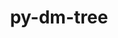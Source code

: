 ---
title: "py-dm-tree"
layout: cache
categories: [package, develop]
meta: {"compilers": ["gcc@=11.4.0", "gcc@=13.2.0"], "num_specs": 14, "num_specs_by_stack": {"e4s": 4, "ml-linux-aarch64-cpu": 5, "ml-linux-aarch64-cuda": 5, "ml-linux-x86_64-cpu": 5, "ml-linux-x86_64-cuda": 5, "ml-linux-x86_64-rocm": 5, "root": 14}, "oss": ["ubuntu22.04", "ubuntu24.04"], "platforms": ["linux"], "stacks": ["e4s", "ml-linux-aarch64-cpu", "ml-linux-aarch64-cuda", "ml-linux-x86_64-cpu", "ml-linux-x86_64-cuda", "ml-linux-x86_64-rocm", "root"], "targets": ["aarch64", "x86_64_v3"], "versions": ["0.1.8"]}
spec_details: [{"compiler": "gcc@=13.2.0", "hash": "4ufvsvdi5szv5krb3nrzxpn5hy5icdin", "os": "ubuntu24.04", "platform": "linux", "size": "-", "stacks": ["ml-linux-x86_64-cpu", "ml-linux-x86_64-cuda", "ml-linux-x86_64-rocm", "root"], "target": "x86_64_v3", "variants": ["build_system=python_pip", "patches=77dbd89"], "versions": ["0.1.8"]}, {"compiler": "gcc@=11.4.0", "hash": "5ekxfq5s4xath62fgr4koe5mhs4ba4ps", "os": "ubuntu22.04", "platform": "linux", "size": "-", "stacks": ["e4s", "root"], "target": "x86_64_v3", "variants": ["build_system=python_pip", "patches=77dbd89"], "versions": ["0.1.8"]}, {"compiler": "gcc@=11.4.0", "hash": "6louax777borm6luth3rcw2mdho72gdv", "os": "ubuntu22.04", "platform": "linux", "size": "-", "stacks": ["e4s", "root"], "target": "x86_64_v3", "variants": ["build_system=python_pip", "patches=77dbd89"], "versions": ["0.1.8"]}, {"compiler": "gcc@=13.2.0", "hash": "dem4tupeaw2atjxdzemltcr6nqntgacp", "os": "ubuntu24.04", "platform": "linux", "size": "-", "stacks": ["ml-linux-aarch64-cpu", "ml-linux-aarch64-cuda", "root"], "target": "aarch64", "variants": ["build_system=python_pip", "patches=77dbd89"], "versions": ["0.1.8"]}, {"compiler": "gcc@=11.4.0", "hash": "dx73dfwlkk3sp2d7st2pmjfguj2xete5", "os": "ubuntu22.04", "platform": "linux", "size": "-", "stacks": ["e4s", "root"], "target": "x86_64_v3", "variants": ["build_system=python_pip", "patches=77dbd89"], "versions": ["0.1.8"]}, {"compiler": "gcc@=13.2.0", "hash": "fojxtfuxkwg3sl6tasef2lqqmtmyhnk7", "os": "ubuntu24.04", "platform": "linux", "size": "-", "stacks": ["ml-linux-aarch64-cpu", "ml-linux-aarch64-cuda", "root"], "target": "aarch64", "variants": ["build_system=python_pip", "patches=77dbd89"], "versions": ["0.1.8"]}, {"compiler": "gcc@=11.4.0", "hash": "gfeofw6hrfgzv5keigqlhc3yl6ujlaxr", "os": "ubuntu22.04", "platform": "linux", "size": "-", "stacks": ["e4s", "root"], "target": "x86_64_v3", "variants": ["build_system=python_pip", "patches=77dbd89"], "versions": ["0.1.8"]}, {"compiler": "gcc@=13.2.0", "hash": "ldzsnrqscqmnrg2cjnkcmdkmphombtc5", "os": "ubuntu24.04", "platform": "linux", "size": "-", "stacks": ["ml-linux-aarch64-cpu", "ml-linux-aarch64-cuda", "root"], "target": "aarch64", "variants": ["build_system=python_pip", "patches=77dbd89"], "versions": ["0.1.8"]}, {"compiler": "gcc@=13.2.0", "hash": "lvehu4muuedipsxkklrtvn5vuucyxl5t", "os": "ubuntu24.04", "platform": "linux", "size": "-", "stacks": ["ml-linux-aarch64-cpu", "ml-linux-aarch64-cuda", "root"], "target": "aarch64", "variants": ["build_system=python_pip", "patches=77dbd89"], "versions": ["0.1.8"]}, {"compiler": "gcc@=13.2.0", "hash": "nwga77k2b2pennbx2cn2742aifastldh", "os": "ubuntu24.04", "platform": "linux", "size": "-", "stacks": ["ml-linux-x86_64-cpu", "ml-linux-x86_64-cuda", "ml-linux-x86_64-rocm", "root"], "target": "x86_64_v3", "variants": ["build_system=python_pip", "patches=77dbd89"], "versions": ["0.1.8"]}, {"compiler": "gcc@=13.2.0", "hash": "tave3hlevbrhqvdwhzdmr5lltovdboet", "os": "ubuntu24.04", "platform": "linux", "size": "-", "stacks": ["ml-linux-aarch64-cpu", "ml-linux-aarch64-cuda", "root"], "target": "aarch64", "variants": ["build_system=python_pip", "patches=77dbd89"], "versions": ["0.1.8"]}, {"compiler": "gcc@=13.2.0", "hash": "wsfbov4r6vshqazer62a5rk4rdruns7h", "os": "ubuntu24.04", "platform": "linux", "size": "-", "stacks": ["ml-linux-x86_64-cpu", "ml-linux-x86_64-cuda", "ml-linux-x86_64-rocm", "root"], "target": "x86_64_v3", "variants": ["build_system=python_pip", "patches=77dbd89"], "versions": ["0.1.8"]}, {"compiler": "gcc@=13.2.0", "hash": "ycglso2espd5zrlv2osapodyzfwzom4f", "os": "ubuntu24.04", "platform": "linux", "size": "-", "stacks": ["ml-linux-x86_64-cpu", "ml-linux-x86_64-cuda", "ml-linux-x86_64-rocm", "root"], "target": "x86_64_v3", "variants": ["build_system=python_pip", "patches=77dbd89"], "versions": ["0.1.8"]}, {"compiler": "gcc@=13.2.0", "hash": "yikpjsg2w7bnkzvje3jfnp6gwg4z255b", "os": "ubuntu24.04", "platform": "linux", "size": "-", "stacks": ["ml-linux-x86_64-cpu", "ml-linux-x86_64-cuda", "ml-linux-x86_64-rocm", "root"], "target": "x86_64_v3", "variants": ["build_system=python_pip", "patches=77dbd89"], "versions": ["0.1.8"]}]
---